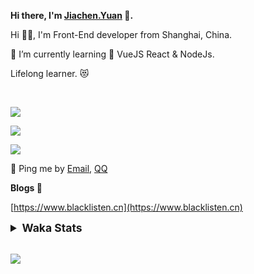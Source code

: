 <!-- <img align="right" src="https://github-readme-stats.vercel.app/api/top-langs/?username=blacklisten&layout=compact" /> -->

**Hi there, I'm [Jiachen.Yuan](https://www.blacklisten.cn) 👋.**

Hi 🙋‍♂️, I'm Front-End developer from Shanghai, China.

🌱 I’m currently learning 🥀 VueJS  React & NodeJs.

Lifelong learner. 😻

<br />

<img src="https://github-readme-stats.vercel.app/api/top-langs/?username=aaditkamat&layout=compact" /><br />

<img src="https://github-readme-stats.vercel.app/api?username=blacklisten&count_private=true&show_icons=true" /><br />

<img src="https://github-readme-stats.vercel.app/api/wakatime?username=blacklisten&layout=compact" /><br />



💬 Ping me by [Email](mailto:black_listen@163.com), [QQ](http://wpa.qq.com/msgrd?v=3&uin=756319278&site=%E5%9C%A8%E7%BA%BF%E5%AE%A2%E6%9C%8D&menu=yes)

<!-- I am Into , 🙏 -->

<!-- Javascript, Web Development, H5, MicroProgram, NodeJs, Electron... 😼 -->

<!--[![Top Langs](https://github-readme-stats.vercel.app/api/top-langs/?username=blacklisten&layout=compact)](https://github.com/anuraghazra/github-readme-stats)-->

<!--![ReadMe Card](https://github-readme-stats.vercel.app/api?username=blacklisten&show_icons=true&theme=radical)-->

**Blogs 🌱**

[https://www.blacklisten.cn](https://www.blacklisten.cn)

<details>
 <summary style="font-size:1.25em"><strong>Waka Stats </strong></summary><br>
<!--START_SECTION:waka-->
![Code Time](http://img.shields.io/badge/Code%20Time-1%2C074%20hrs%2024%20mins-blue)

![Profile Views](http://img.shields.io/badge/Profile%20Views-0-blue)

**🐱 My GitHub Data** 

> 🏆 4 Contributions in the Year 2022
 > 
> 📦 258.5 kB Used in GitHub's Storage 
 > 
> 💼 Opted to Hire
 > 
> 📜 48 Public Repositories 
 > 
> 🔑 4 Private Repositories  
 > 
**I'm an Early 🐤** 

```text
🌞 Morning    5 commits      █░░░░░░░░░░░░░░░░░░░░░░░░   6.41% 
🌆 Daytime    49 commits     ███████████████░░░░░░░░░░   62.82% 
🌃 Evening    24 commits     ███████░░░░░░░░░░░░░░░░░░   30.77% 
🌙 Night      0 commits      ░░░░░░░░░░░░░░░░░░░░░░░░░   0.0%

```
📅 **I'm Most Productive on Friday** 

```text
Monday       5 commits      █░░░░░░░░░░░░░░░░░░░░░░░░   6.41% 
Tuesday      10 commits     ███░░░░░░░░░░░░░░░░░░░░░░   12.82% 
Wednesday    11 commits     ███░░░░░░░░░░░░░░░░░░░░░░   14.1% 
Thursday     19 commits     ██████░░░░░░░░░░░░░░░░░░░   24.36% 
Friday       29 commits     █████████░░░░░░░░░░░░░░░░   37.18% 
Saturday     3 commits      █░░░░░░░░░░░░░░░░░░░░░░░░   3.85% 
Sunday       1 commits      ░░░░░░░░░░░░░░░░░░░░░░░░░   1.28%

```


📊 **This Week I Spent My Time On** 

```text
⌚︎ Time Zone: Asia/Shanghai

💬 Programming Languages: 
TypeScript               4 hrs 36 mins       ███████████░░░░░░░░░░░░░░   43.51% 
Vue.js                   3 hrs 58 mins       █████████░░░░░░░░░░░░░░░░   37.48% 
JSON                     1 hr 35 mins        ███░░░░░░░░░░░░░░░░░░░░░░   15.09% 
JavaScript               12 mins             ░░░░░░░░░░░░░░░░░░░░░░░░░   1.96% 
Markdown                 9 mins              ░░░░░░░░░░░░░░░░░░░░░░░░░   1.47%

🔥 Editors: 
VS Code                  10 hrs 35 mins      █████████████████████████   100.0%

🐱‍💻 Projects: 
AppBosOrderWeb           3 hrs 15 mins       ███████░░░░░░░░░░░░░░░░░░   30.75% 
AppRomeMetaWeb           3 hrs 11 mins       ███████░░░░░░░░░░░░░░░░░░   30.12% 
AppFreightBikeMP         1 hr 9 mins         ██░░░░░░░░░░░░░░░░░░░░░░░   10.92% 
AppAgentAdminWeb         49 mins             ██░░░░░░░░░░░░░░░░░░░░░░░   7.85% 
AppBosAdminWeb           45 mins             █░░░░░░░░░░░░░░░░░░░░░░░░   7.21%

💻 Operating System: 
Mac                      10 hrs 35 mins      █████████████████████████   100.0%

```

**I Mostly Code in JavaScript** 

```text
JavaScript               19 repos            ███████████░░░░░░░░░░░░░░   44.19% 
Vue                      11 repos            ██████░░░░░░░░░░░░░░░░░░░   25.58% 
TypeScript               6 repos             ███░░░░░░░░░░░░░░░░░░░░░░   13.95% 
HTML                     4 repos             ██░░░░░░░░░░░░░░░░░░░░░░░   9.3% 
CSS                      1 repo              ░░░░░░░░░░░░░░░░░░░░░░░░░   2.33%

```


**Timeline**

![Chart not found](https://raw.githubusercontent.com/blacklisten/blacklisten/master/charts/bar_graph.png) 


 Last Updated on 28/09/2022 19:00:22 UTC
<!--END_SECTION:waka-->
</details>

<br />

<!--
**blacklisten/blacklisten** is a ✨ _special_ ✨ repository because its `README.md` (this file) appears on your GitHub profile.

Here are some ideas to get you started:

- 🔭 I’m currently working on ...
- 🌱 I’m currently learning ...
- 👯 I’m looking to collaborate on ...
- 🤔 I’m looking for help with ...
- 💬 Ask me about ...
- 📫 How to reach me: ...
- 😄 Pronouns: ...
- ⚡ Fun fact: ...
-->

![](http://profile-counter.glitch.me/blacklisten/count.svg)
